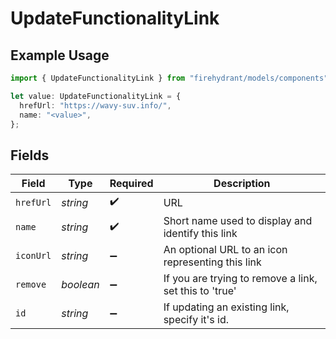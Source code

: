 # UpdateFunctionalityLink

## Example Usage

```typescript
import { UpdateFunctionalityLink } from "firehydrant/models/components";

let value: UpdateFunctionalityLink = {
  hrefUrl: "https://wavy-suv.info/",
  name: "<value>",
};
```

## Fields

| Field                                                  | Type                                                   | Required                                               | Description                                            |
| ------------------------------------------------------ | ------------------------------------------------------ | ------------------------------------------------------ | ------------------------------------------------------ |
| `hrefUrl`                                              | *string*                                               | :heavy_check_mark:                                     | URL                                                    |
| `name`                                                 | *string*                                               | :heavy_check_mark:                                     | Short name used to display and identify this link      |
| `iconUrl`                                              | *string*                                               | :heavy_minus_sign:                                     | An optional URL to an icon representing this link      |
| `remove`                                               | *boolean*                                              | :heavy_minus_sign:                                     | If you are trying to remove a link, set this to 'true' |
| `id`                                                   | *string*                                               | :heavy_minus_sign:                                     | If updating an existing link, specify it's id.         |